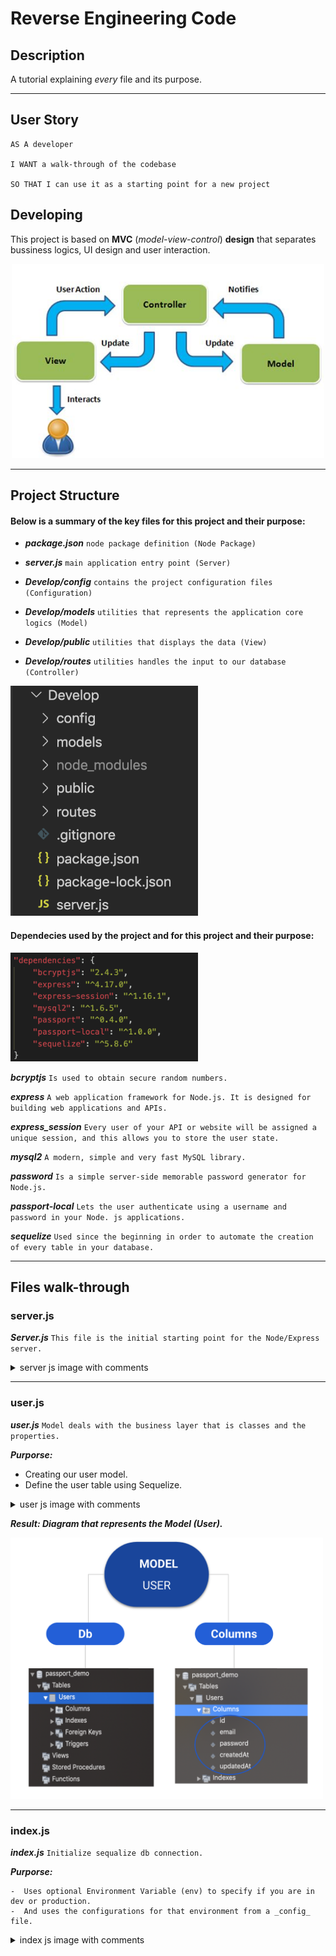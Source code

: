 # Reverse Engineering Code

## Description

A tutorial explaining _every_ file and its purpose.

---

## User Story

```
AS A developer

I WANT a walk-through of the codebase

SO THAT I can use it as a starting point for a new project
```

## Developing

This project is based on **MVC** (_model-view-control_) **design** that separates bussiness logics, UI design and user interaction.

<div align="center">
<img src="./Assets/imgs/mvc.jpg" width = "500px">
</div>

---

## Project Structure

#### Below is a summary of the key files for this project and their purpose:

- _**package.json**_ `node package definition (Node Package)`

- _**server.js**_ `main application entry point (Server)`

- _**Develop/config**_ `contains the project configuration files (Configuration)`

- _**Develop/models**_ `utilities that represents the application core logics (Model)`

- _**Develop/public**_ `utilities that displays the data (View)`

- _**Develop/routes**_ `utilities handles the input to our database (Controller)`

<div>
<img src="./Assets/imgs/files.png" width = "300px">
</div>

#### Dependecies used by the project and for this project and their purpose:

<img src="./Assets/imgs/dev.png" width = "300px">

_**bcryptjs**_ `Is used to obtain secure random numbers.`

_**express**_ `A web application framework for Node.js. It is designed for building web applications and APIs.`

_**express_session**_ `Every user of your API or website will be assigned a unique session, and this allows you to store the user state.`

_**mysql2**_ `A modern, simple and very fast MySQL library.`

_**password**_ `Is a simple server-side memorable password generator for Node.js.`

_**passport-local**_ `Lets the user authenticate using a username and password in your Node. js applications.`

_**sequelize**_ `Used since the beginning in order to automate the creation of every table in your database.`

---

## Files walk-through

### server.js

_**Server.js**_ `This file is the initial starting point for the Node/Express server.`

<details>
<summary>server js image with comments</summary>
<img src="./Assets/imgs/server.png" width = "800px">
</details>

---

### user.js

_**user.js**_ `Model deals with the business layer that is classes and the properties.`

_**Purporse:**_

- Creating our user model.
- Define the user table using Sequelize.

<details>
<summary>user js image with comments</summary>
<img src="./Assets/imgs/user_code.png" width = "800px">
</details>

_**Result: Diagram that represents the Model (User).**_

<img src="./Assets/imgs/user.png" width = "500px">

---

### index.js

_**index.js**_ `Initialize sequalize db connection.`

_**Purporse:**_

    -  Uses optional Environment Variable (env) to specify if you are in dev or production.
    -  And uses the configurations for that environment from a _config_ file.

<details>
<summary>index js image with comments</summary>
<img src="./Assets/imgs/index.png" width = "800px">
</details>
